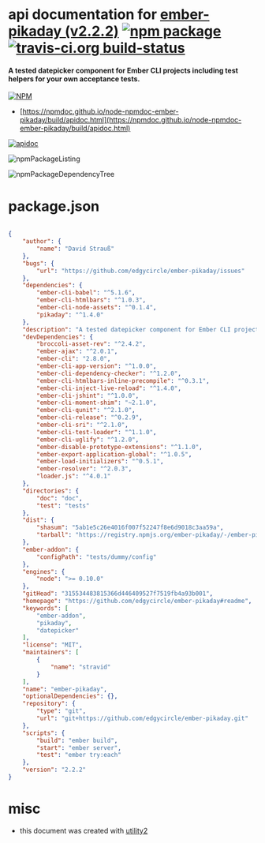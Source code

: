 # api documentation for  [ember-pikaday (v2.2.2)](https://github.com/edgycircle/ember-pikaday#readme)  [![npm package](https://img.shields.io/npm/v/npmdoc-ember-pikaday.svg?style=flat-square)](https://www.npmjs.org/package/npmdoc-ember-pikaday) [![travis-ci.org build-status](https://api.travis-ci.org/npmdoc/node-npmdoc-ember-pikaday.svg)](https://travis-ci.org/npmdoc/node-npmdoc-ember-pikaday)
#### A tested datepicker component for Ember CLI projects including test helpers for your own acceptance tests.

[![NPM](https://nodei.co/npm/ember-pikaday.png?downloads=true&downloadRank=true&stars=true)](https://www.npmjs.com/package/ember-pikaday)

- [https://npmdoc.github.io/node-npmdoc-ember-pikaday/build/apidoc.html](https://npmdoc.github.io/node-npmdoc-ember-pikaday/build/apidoc.html)

[![apidoc](https://npmdoc.github.io/node-npmdoc-ember-pikaday/build/screenCapture.buildCi.browser.%252Ftmp%252Fbuild%252Fapidoc.html.png)](https://npmdoc.github.io/node-npmdoc-ember-pikaday/build/apidoc.html)

![npmPackageListing](https://npmdoc.github.io/node-npmdoc-ember-pikaday/build/screenCapture.npmPackageListing.svg)

![npmPackageDependencyTree](https://npmdoc.github.io/node-npmdoc-ember-pikaday/build/screenCapture.npmPackageDependencyTree.svg)



# package.json

```json

{
    "author": {
        "name": "David Strauß"
    },
    "bugs": {
        "url": "https://github.com/edgycircle/ember-pikaday/issues"
    },
    "dependencies": {
        "ember-cli-babel": "^5.1.6",
        "ember-cli-htmlbars": "^1.0.3",
        "ember-cli-node-assets": "^0.1.4",
        "pikaday": "^1.4.0"
    },
    "description": "A tested datepicker component for Ember CLI projects including test helpers for your own acceptance tests.",
    "devDependencies": {
        "broccoli-asset-rev": "^2.4.2",
        "ember-ajax": "^2.0.1",
        "ember-cli": "2.8.0",
        "ember-cli-app-version": "^1.0.0",
        "ember-cli-dependency-checker": "^1.2.0",
        "ember-cli-htmlbars-inline-precompile": "^0.3.1",
        "ember-cli-inject-live-reload": "^1.4.0",
        "ember-cli-jshint": "^1.0.0",
        "ember-cli-moment-shim": "~2.1.0",
        "ember-cli-qunit": "^2.1.0",
        "ember-cli-release": "^0.2.9",
        "ember-cli-sri": "^2.1.0",
        "ember-cli-test-loader": "^1.1.0",
        "ember-cli-uglify": "^1.2.0",
        "ember-disable-prototype-extensions": "^1.1.0",
        "ember-export-application-global": "^1.0.5",
        "ember-load-initializers": "^0.5.1",
        "ember-resolver": "^2.0.3",
        "loader.js": "^4.0.1"
    },
    "directories": {
        "doc": "doc",
        "test": "tests"
    },
    "dist": {
        "shasum": "5ab1e5c26e4016f007f52247f8e6d9018c3aa59a",
        "tarball": "https://registry.npmjs.org/ember-pikaday/-/ember-pikaday-2.2.2.tgz"
    },
    "ember-addon": {
        "configPath": "tests/dummy/config"
    },
    "engines": {
        "node": ">= 0.10.0"
    },
    "gitHead": "315534483815366d446409527f7519fb4a93b001",
    "homepage": "https://github.com/edgycircle/ember-pikaday#readme",
    "keywords": [
        "ember-addon",
        "pikaday",
        "datepicker"
    ],
    "license": "MIT",
    "maintainers": [
        {
            "name": "stravid"
        }
    ],
    "name": "ember-pikaday",
    "optionalDependencies": {},
    "repository": {
        "type": "git",
        "url": "git+https://github.com/edgycircle/ember-pikaday.git"
    },
    "scripts": {
        "build": "ember build",
        "start": "ember server",
        "test": "ember try:each"
    },
    "version": "2.2.2"
}
```



# misc
- this document was created with [utility2](https://github.com/kaizhu256/node-utility2)
